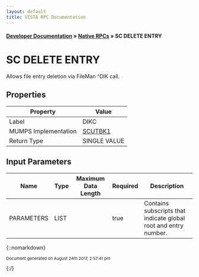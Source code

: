 ```yaml
---
layout: default
title: VISTA RPC Documentation
---
```


#### [Developer Documentation](../index) &#187; [Native RPCs](TableOfContents) &#187; SC DELETE ENTRY<br/>
# SC DELETE ENTRY

Allows file entry deletion via FileMan ^DIK call.

## Properties

Property | Value
--- | ---
Label | DIKC
MUMPS Implementation | [SCUTBK1](http://code.osehra.org/dox/Routine_SCUTBK1_source.html)
Return Type | SINGLE VALUE


## Input Parameters

Name | Type | Maximum Data Length | Required | Description
--- | --- | --- | --- | ---
PARAMETERS | LIST |  | true | Contains subscripts that indicate global root and entry number.



{::nomarkdown} <br/><p style="font-size: 11px">Document generated on August 24th 2017, 2:57:41 pm</p>{:/}